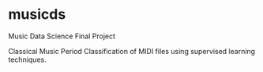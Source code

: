 musicds
=======

Music Data Science Final Project

Classical Music Period Classification of MIDI files using supervised learning techniques.
